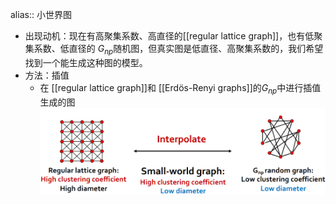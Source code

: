 alias:: 小世界图

- 出现动机：现在有高聚集系数、高直径的[[regular lattice graph]]，也有低聚集系数、低直径的 $G_{np}$随机图，但真实图是低直径、高聚集系数的，我们希望找到一个能生成这种图的模型。
- 方法：插值
	- 在 [[regular lattice graph]]和 [[Erdös-Renyi graphs]]的$G_{np}$中进行插值生成的图
	  ![image.png](../assets/image_1705566278355_0.png)